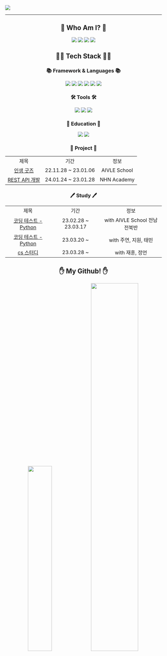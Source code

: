 <img src="https://capsule-render.vercel.app/api?type=waving&color=FFC676&height=200&section=header&text=Suyeon&nbsp;Github!&fontColor=FFFFFF&fontSize=90" />
<hr/>
<div align = 'center'>
<H2>🙂 Who Am I? 🙂</H2>
<a href="https://s-mile-y.tistory.com/" target="_blank"><img src="https://img.shields.io/badge/Tistory-000000?style=flat&logo=Tistory&logoColor=white"/></a>
<a href="https://instagram.com/s_mile_y?igshid=YmMyMTA2M2Y=" target="_blank"><img src="https://img.shields.io/badge/Instagram-E4405F?style=flat&logo=Instagram&logoColor=white"/></a>
<a href="mailto:soocy0718@gmail.com"><img src="https://img.shields.io/badge/Gmail-EA4335?style=flat&logo=Gmail&logoColor=white&link=mailto:soocy0718@gmail.com"/></a>
<a href="https://hits.seeyoufarm.com"><img src="https://hits.seeyoufarm.com/api/count/incr/badge.svg?url=https%3A%2F%2Fgithub.com%2Fsoocy0718&count_bg=%23FFB660&title_bg=%23A08226&icon=&icon_color=%23E7E7E7&title=hits&edge_flat=false"/></a>  
</div>
<div align = 'center'>
<H2>👩‍💻 Tech Stack 👩‍💻</H2>
<h3>📚 Framework & Languages 📚</h3>
<img src="https://img.shields.io/badge/Django-092E20?style=flat-square&logo=Django&logoColor=white"/>
<img src="https://img.shields.io/badge/Python-3776AB?style=flat-square&logo=Python&logoColor=white"/>
<img src="https://img.shields.io/badge/JavaScript-F7DF1E?style=flat-square&logo=JavaScript&logoColor=white"/>
<img src="https://img.shields.io/badge/CSS-1572B6?style=flat-square&logo=CSS3&logoColor=white"/>
<img src="https://img.shields.io/badge/HTML-E34F26?style=flat-square&logo=HTML5&logoColor=white"/>
<img src="https://img.shields.io/badge/JAVA-007396?style=flat-square&logo=Java&logoColor=white"/>
<h3>🛠 Tools 🛠</h3>
<img src="https://img.shields.io/badge/Visual Studio Code-007ACC?style=plastic&logo=Visual Studio Code&logoColor=white"/>
<img src="https://img.shields.io/badge/IntelliJ IDEA-000000?style=plastic&logo=IntelliJ IDEA&logoColor=white"/>
<img src="https://img.shields.io/badge/GitHub-181717?style=plastic&logo=GitHub&logoColor=white"/> 
<h3>📌 Education 📌</h3>
<img src="https://img.shields.io/badge/KT-AIVLE SCHOOL-35a6a1?style=for-the-badge&logo=&logoColor=white"/> 
<img src="https://img.shields.io/badge/NHN-ACADEMY-0123B4?style=for-the-badge&logo=&logoColor=black"/> 
<h3>📂 Project 📂</h3>
<table>
  <tr align = 'center'>
    <td>제목</td>
    <td>기간</td>
    <td>정보</td>
  </tr>
   <tr align = 'center'>
     <td><a href="https://github.com/soocy0718/INSAENG_GOODS">인생 굿즈</a></td>
    <td>22.11.28 ~ 23.01.06</td>
    <td>AIVLE School</td>
  </tr>
  <tr align = 'center'>
     <td><a href="https://github.com/soocy0718/task_api">REST API 개발</a></td>
    <td>24.01.24 ~ 23.01.28</td>
    <td>NHN Academy</td></td>
  </tr>
</table>
<h3>🖊 Study 🖊</h3>
<table>
  <tr align = 'center'>
    <td>제목</td>
    <td>기간</td>
    <td>정보</td>
  </tr>
   <tr align = 'center'>
     <td><a href="https://github.com/soocy0718/python/tree/main/coding_study">코딩 테스트 - Python</a></td>
    <td>23.02.28 ~ 23.03.17</td>
    <td>with AIVLE School 전남전북반</td>
  </tr>
  <tr align = 'center'>
     <td><a href="https://github.com/juyeonma/python-coding-test-study">코딩 테스트 - Python</a></td>
    <td>23.03.20 ~</td>
    <td>with 주연, 지원, 태민</td>
  </tr>
  <tr align = 'center'>
     <td><a href="https://github.com/nuheajiohc/tech-interview-study">cs 스터디</a></td>
    <td>23.03.28 ~</td>
    <td>with 재훈, 정언</td>
  </tr>
</table>
</div>
<div align = 'center'>
<H2>✋ My Github! ✋</H2>
<img src="https://github-readme-stats.vercel.app/api/top-langs/?username=PureKite&layout=compact" style = 'width:39%;'>
<img src="https://github-readme-stats.vercel.app/api?username=PureKite&show_icons=true" style = 'width:55%;'>
</div>

<!-- <div align = 'center'>
 <H2>🏅 My BOJ! 🏅</H2>
 <a href="https://solved.ac/soocy0718"><img src="http://mazassumnida.wtf/api/v2/generate_badge?boj=soocy0718" style = 'width:45%'/>
 <img src="http://mazandi.herokuapp.com/api?handle=soocy0718&theme=warm" style = 'width:43%'/>
 </div>-->
